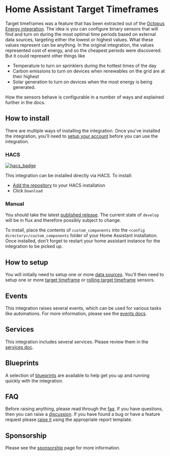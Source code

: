 # Home Assistant Target Timeframes

Target timeframes was a feature that has been extracted out of the [Octopus Energy integration](https://github.com/BottlecapDave/HomeAssistant-OctopusEnergy). The idea is you can configure binary sensors that will find and turn on during the most optimal time periods based on external data sources, targeting either the lowest or highest values. What these values represent can be anything. In the original integration, the values represented cost of energy, and so the cheapest periods were discovered. But it could represent other things like 

* Temperature to turn on sprinklers during the hottest times of the day
* Carbon emissions to turn on devices when renewables on the grid are at their highest
* Solar generation to turn on devices when the most energy is being generated.

How the sensors behave is configurable in a number of ways and explained further in the docs.

## How to install

There are multiple ways of installing the integration. Once you've installed the integration, you'll need to [setup your account](#how-to-setup) before you can use the integration.

### HACS

[![hacs_badge](https://img.shields.io/badge/HACS-Default-41BDF5.svg?style=for-the-badge)](https://github.com/hacs/integration)

This integration can be installed directly via HACS. To install:

* [Add the repository](https://my.home-assistant.io/redirect/hacs_repository/?owner=BottlecapDave&repository=homeassistant-targettimeframes&category=integration) to your HACS installation
* Click `Download`

### Manual

You should take the latest [published release](https://github.com/BottlecapDave/homeassistant-targettimeframes/releases). The current state of `develop` will be in flux and therefore possibly subject to change.

To install, place the contents of `custom_components` into the `<config directory>/custom_components` folder of your Home Assistant installation. Once installed, don't forget to restart your home assistant instance for the integration to be picked up.

## How to setup

You will initially need to setup one or more [data sources](https://bottlecapdave.github.io/HomeAssistant-TargetTimeframes/setup/data_source.md). You'll then need to setup one or more [target timeframe](https://bottlecapdave.github.io/HomeAssistant-TargetTimeframes/setup/target_timeframe.md) or [rolling target timeframe](https://bottlecapdave.github.io/HomeAssistant-TargetTimeframes/setup/rolling_target_timeframe.md) sensors.

## Events

This integration raises several events, which can be used for various tasks like automations. For more information, please see the [events docs](https://bottlecapdave.github.io/HomeAssistant-TargetTimeframes/events.md).

## Services

This integration includes several services. Please review them in the [services doc](https://bottlecapdave.github.io/HomeAssistant-TargetTimeframes/services.md).

## Blueprints

A selection of [blueprints](https://bottlecapdave.github.io/HomeAssistant-TargetTimeframes/blueprints.md) are available to help get you up and running quickly with the integration.

## FAQ

Before raising anything, please read through the [faq](https://bottlecapdave.github.io/HomeAssistant-TargetTimeframes/faq.md). If you have questions, then you can raise a [discussion](https://github.com/BottlecapDave/homeassistant-targettimeframes/discussions). If you have found a bug or have a feature request please [raise it](https://github.com/BottlecapDave/homeassistant-targettimeframes/issues) using the appropriate report template.

## Sponsorship

Please see the [sponsorship](https://bottlecapdave.github.io/HomeAssistant-TargetTimeframes/sponsorship.md) page for more information.